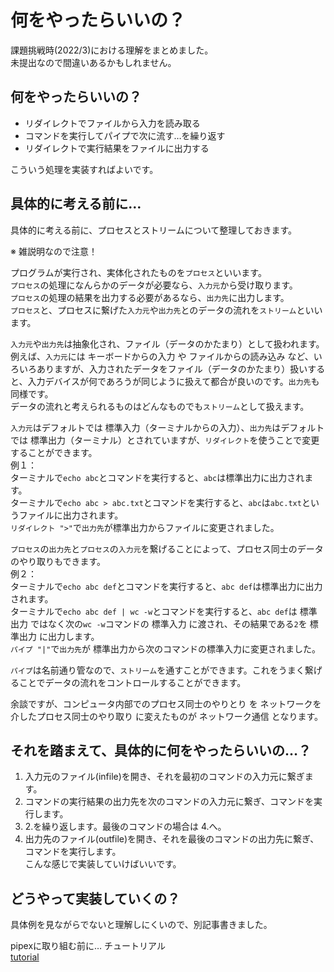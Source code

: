 # 何をやったらいいの？

課題挑戦時(2022/3)における理解をまとめました。  
未提出なので間違いあるかもしれません。  


## 何をやったらいいの？

- リダイレクトでファイルから入力を読み取る  
- コマンドを実行してパイプで次に流す…を繰り返す  
- リダイレクトで実行結果をファイルに出力する  

こういう処理を実装すればよいです。  


## 具体的に考える前に…

具体的に考える前に、プロセスとストリームについて整理しておきます。  

※ 雑説明なので注意！  

プログラムが実行され、実体化されたものを`プロセス`といいます。  
`プロセス`の処理になんらかのデータが必要なら、`入力元`から受け取ります。  
`プロセス`の処理の結果を出力する必要があるなら、`出力先`に出力します。  
`プロセス`と、プロセスに繋げた`入力元`や`出力先`とのデータの流れを`ストリーム`といいます。  

`入力元`や`出力先`は抽象化され、ファイル（データのかたまり）として扱われます。  
例えば、`入力元`には キーボードからの入力 や ファイルからの読み込み など、いろいろありますが、入力されたデータをファイル（データのかたまり）扱いすると、入力デバイスが何であろうが同じように扱えて都合が良いのです。`出力先`も同様です。  
データの流れと考えられるものはどんなものでも`ストリーム`として扱えます。  

`入力元`はデフォルトでは 標準入力（ターミナルからの入力）、`出力先`はデフォルトでは 標準出力（ターミナル）とされていますが、`リダイレクト`を使うことで変更することができます。  
例１：  
ターミナルで`echo abc`とコマンドを実行すると、`abc`は標準出力に出力されます。  
ターミナルで`echo abc > abc.txt`とコマンドを実行すると、`abc`は`abc.txt`というファイルに出力されます。  
`リダイレクト ">"`で`出力先`が標準出力からファイルに変更されました。  

`プロセス`の`出力先`と`プロセス`の`入力元`を繋げることによって、プロセス同士のデータのやり取りもできます。  
例２：  
ターミナルで`echo abc def`とコマンドを実行すると、`abc def`は標準出力に出力されます。  
ターミナルで`echo abc def | wc -w`とコマンドを実行すると、`abc def`は 標準出力 ではなく次の`wc -w`コマンドの 標準入力 に渡され、その結果である`2`を 標準出力 に出力します。  
`パイプ "|"`で`出力先`が 標準出力から次のコマンドの標準入力に変更されました。  

`パイプ`は名前通り管なので、`ストリーム`を通すことができます。これをうまく繋げることでデータの流れをコントロールすることができます。  

余談ですが、コンピュータ内部でのプロセス同士のやりとり を ネットワークを介したプロセス同士のやり取り に変えたものが ネットワーク通信 となります。  


## それを踏まえて、具体的に何をやったらいいの…？

1. 入力元のファイル(infile)を開き、それを最初のコマンドの入力元に繋ぎます。  
2. コマンドの実行結果の出力先を次のコマンドの入力元に繋ぎ、コマンドを実行します。  
3. 2.を繰り返します。最後のコマンドの場合は 4.へ。  
4. 出力先のファイル(outfile)を開き、それを最後のコマンドの出力先に繋ぎ、コマンドを実行します。  
こんな感じで実装していけばいいです。  


## どうやって実装していくの？

具体例を見ながらでないと理解しにくいので、別記事書きました。  

pipexに取り組む前に… チュートリアル  
[tutorial](./tutorial.md)  

